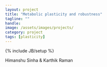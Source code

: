 ```yaml
---
layout: project
title: "Metabolic plasticity and robustness"
tagline: ""
handle: 
image: /assets/images/projects/
category: project
tags: [plasticity]
---
```

{% include JB/setup %}

Himanshu Sinha & Karthik Raman